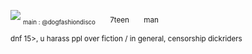 ![](https://files.catbox.moe/jxdboi.jpg)
<sub><sub>main : @dogfashiondisco</sub>　　7teen　　man</sub>

<sub>dnf 15>, u harass ppl over fiction / in general, censorship dickriders</sub>
